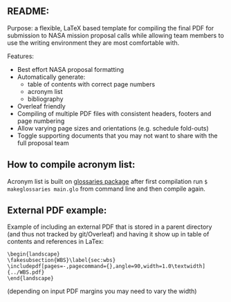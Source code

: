 ## README:

Purpose:  a flexible, LaTeX based template for compiling the final PDF for
submission to NASA mission proposal calls while allowing team members
to use the writing environment they are most comfortable with.



Features:

- Best effort NASA proposal formatting
- Automatically generate:
    - table of contents with correct page numbers
    - acronym list
    - bibliography
- Overleaf friendly
- Compiling of multiple PDF files with consistent headers, footers and
  page numbering
- Allow varying page sizes and orientations (e.g. schedule fold-outs)
- Toggle supporting documents that you may not want to share with
  the full proposal team

## How to compile acronym list:

Acronym list is built on [glossaries package](https://www.ctan.org/pkg/glossaries)
after first compilation run `$ makeglossaries main.glo` from command
line and then compile again.

## External PDF example:

Example of including an external PDF that is stored in a parent
   directory (and thus not tracked by git/Overleaf) and having it show up in table
   of contents and references in LaTex:

```
\begin{landscape}
\fakesubsection{WBS}\label{sec:wbs}
\includepdf[pages=-,pagecommand={},angle=90,width=1.0\textwidth]{../WBS.pdf}
\end{landscape}
```
(depending on input PDF margins you may need to vary the width)
